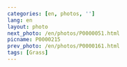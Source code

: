 ```yaml
---
categories: [en, photos, '']
lang: en
layout: photo
next_photo: /en/photos/P0000051.html
picname: P0000215
prev_photo: /en/photos/P0000161.html
tags: [Grass]
---
```

